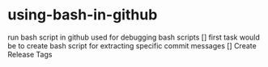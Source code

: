 # using-bash-in-github
run bash script in github
used for debugging bash scripts
[] first task would be to create bash script for extracting specific commit messages
[] Create Release Tags
